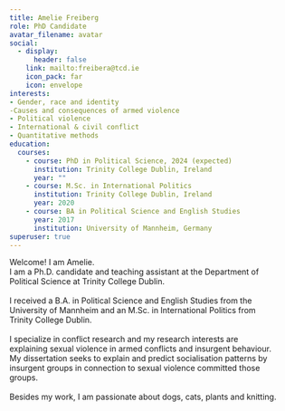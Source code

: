 ```yaml
---
title: Amelie Freiberg
role: PhD Candidate
avatar_filename: avatar
social:
  - display:
      header: false
    link: mailto:freibera@tcd.ie
    icon_pack: far
    icon: envelope
interests:
- Gender, race and identity
-Causes and consequences of armed violence
- Political violence
- International & civil conflict
- Quantitative methods
education:
  courses:
    - course: PhD in Political Science, 2024 (expected)
      institution: Trinity College Dublin, Ireland
      year: ""
    - course: M.Sc. in International Politics
      institution: Trinity College Dublin, Ireland
      year: 2020
    - course: BA in Political Science and English Studies
      year: 2017
      institution: University of Mannheim, Germany
superuser: true
---
```

<!--StartFragment-->

Welcome! I am Amelie.\
I am a Ph.D. candidate and teaching assistant at the Department of\
Political Science at Trinity College Dublin.\
\
I received a B.A. in Political Science and English Studies from the\
University of Mannheim and an M.Sc. in International Politics from\
Trinity College Dublin.\
\
I specialize in conflict research and my research interests are\
explaining sexual violence in armed conflicts and insurgent behaviour.\
My dissertation seeks to explain and predict socialisation patterns by\
insurgent groups in connection to sexual violence committed those\
groups.\
\
Besides my work, I am passionate about dogs, cats, plants and knitting.

<!--EndFragment-->
